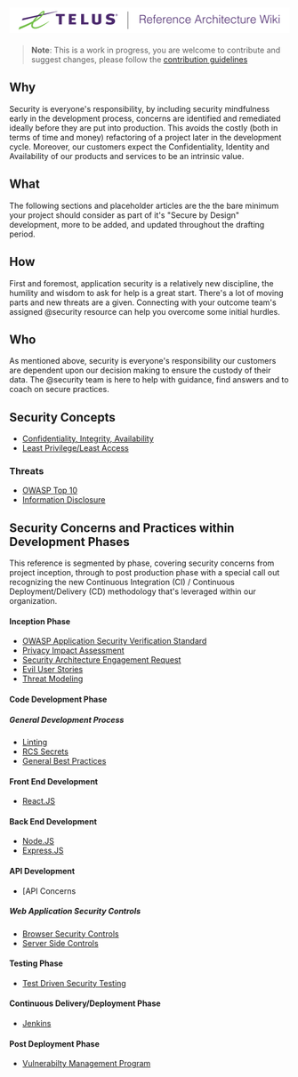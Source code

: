 ![Reference Architecture Wiki Logo](logo.png "Reference Architecture Wiki")
---
> **Note**: This is a work in progress, you are welcome to contribute and suggest changes, please follow the [contribution guidelines](.github/CONTRIBUTING.md)

## Why

Security is everyone's responsibility, by including security mindfulness early
in the development process, concerns are identified and remediated ideally
before they are put into production. This avoids the costly (both in terms of
time and money) refactoring of a project later in the development cycle.
Moreover, our customers expect the Confidentiality, Identity and Availability
of our products and services to be an intrinsic value.

## What

The following sections and placeholder articles are the the bare minimum your project should consider as part of it's "Secure by Design" development, more to be added, and updated throughout the drafting period.

## How
First and foremost, application security is a relatively new discipline, the
humility and wisdom to ask for help is a great start. There's a lot of moving
parts and new threats are a given. Connecting with your outcome team's assigned @security resource can help you overcome some initial hurdles.


## Who
As mentioned above, security is everyone's responsibility our customers are
dependent upon our decision making to ensure the custody of their data. The
@security team is here to help with guidance, find answers  and to coach on secure practices.

## Security Concepts 
- [Confidentiality, Integrity, Availability](cia.md)
- [Least Privilege/Least Access](least-privilege.md)
### Threats
- [OWASP Top 10](owasp-top-ten.md)
- [Information Disclosure](info-disclosure.md)



## Security Concerns and Practices within Development Phases

This reference is segmented by phase, covering security
concerns from  project inception, through to post production phase with a
special call out recognizing the new Continuous Integration (CI) / Continuous
Deployment/Delivery (CD) methodology  that's leveraged within our organization.

#### Inception Phase 
- [OWASP Application Security Verification Standard](ASVS.md)
- [Privacy Impact Assessment](pia.md)
- [Security Architecture Engagement Request](pia.md)
- [Evil User Stories](evil-user.md)
- [Threat Modeling](threat-modeling.md)


#### Code Development Phase

##### General Development Process
- [Linting](linting.md)
- [RCS Secrets](rcs-secrets.md)
- [General Best Practices](general.md)

#### Front End Development 
- [React.JS](front-end/react.md)

#### Back End Development
- [Node.JS](back-end/node.js)
- [Express.JS](back-end/express.md)

#### API Development 
- [API Concerns[](api/api.md)

##### Web Application Security Controls
- [Browser Security Controls](browser-controls.md)
- [Server Side Controls](server-side-controls.md)


#### Testing Phase
- [Test Driven Security Testing](tdst.md)
#### Continuous Delivery/Deployment Phase
- [Jenkins](jenkins.md)
#### Post Deployment Phase
- [Vulnerabilty Management Program](vuln-management.md)
```
